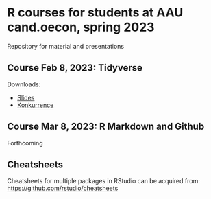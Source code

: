 # R courses for students at AAU cand.oecon, spring 2023
Repository for material and presentations

## Course Feb 8, 2023: Tidyverse
Downloads:
- [Slides](https://github.com/emma-pedersen/Rcourses-spring-2023/raw/main/Kursus-08022023.pdf)
- [Konkurrence](https://github.com/emma-pedersen/Rcourses-spring-2023/raw/main/R-konkurrence.pdf)


## Course Mar 8, 2023: R Markdown and Github
Forthcoming



## Cheatsheets
Cheatsheets for multiple packages in RStudio can be acquired from:
https://github.com/rstudio/cheatsheets
